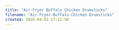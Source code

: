 ```yaml
---
title: "Air-Fryer Buffalo Chicken Drumsticks"
filename: "Air-Fryer-Buffalo-Chicken-Drumsticks"
created: 2020-04-02 17:12:50
---
```

